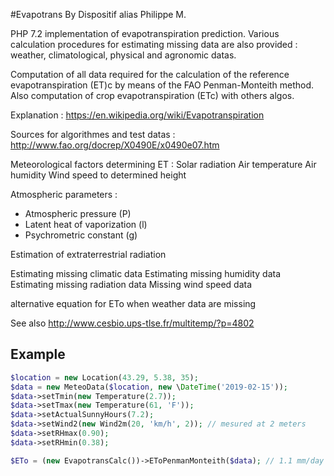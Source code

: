 #Evapotrans
By Dispositif alias Philippe M.

PHP 7.2 implementation of evapotranspiration prediction. Various calculation procedures for estimating missing data are also provided : weather, climatological, physical and agronomic datas. 

Computation of all data required for the calculation of the reference evapotranspiration (ET)c by means of the FAO Penman-Monteith method. Also computation of crop evapotranspiration (ETc) with others algos. 

Explanation : https://en.wikipedia.org/wiki/Evapotranspiration

Sources for algorithmes and test datas : http://www.fao.org/docrep/X0490E/x0490e07.htm

Meteorological factors determining ET :
Solar radiation
Air temperature
Air humidity
Wind speed to determined height

Atmospheric parameters :
* Atmospheric pressure (P)
* Latent heat of vaporization (l)
* Psychrometric constant (g)

Estimation of extraterrestrial radiation

Estimating missing climatic data
Estimating missing humidity data
Estimating missing radiation data
Missing wind speed data

alternative equation for ETo when weather data are missing

See also http://www.cesbio.ups-tlse.fr/multitemp/?p=4802

## Example 
```php
$location = new Location(43.29, 5.38, 35);
$data = new MeteoData($location, new \DateTime('2019-02-15'));
$data->setTmin(new Temperature(2.7));
$data->setTmax(new Temperature(61, 'F'));
$data->setActualSunnyHours(7.2); 
$data->setWind2(new Wind2m(20, 'km/h', 2)); // mesured at 2 meters
$data->setRHmax(0.90);
$data->setRHmin(0.38);

$ETo = (new EvapotransCalc())->EToPenmanMonteith($data); // 1.1 mm/day
```

